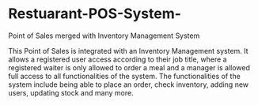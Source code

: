# Restuarant-POS-System-
Point of Sales merged with Inventory Management System


This Point of Sales is integrated with an Inventory Management system. It allows a registered user access according to their job title, where a registered waiter is only allowed to order a meal and a manager is allowed full access to all functionalities of the system. The functionalities of the system include being able to place an order, check inventory, adding new users, updating stock and many more.
